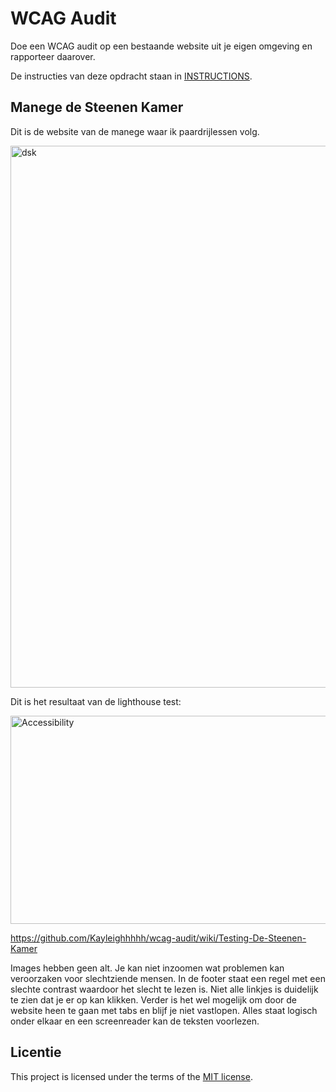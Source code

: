 # WCAG Audit 

Doe een WCAG audit op een bestaande website uit je eigen omgeving en rapporteer daarover.

De instructies van deze opdracht staan in [INSTRUCTIONS](https://github.com/fdnd-task/wcag-audit/blob/main/docs/INSTRUCTIONS.md).


## Manege de Steenen Kamer

Dit is de website van de manege waar ik paardrijlessen volg.


<img width="1897" height="867" alt="dsk" src="https://github.com/user-attachments/assets/d717af93-26b3-44df-a841-65f69fdb9b65" />

Dit is het resultaat van de lighthouse test:


<img width="726" height="333" alt="Accessibility" src="https://github.com/user-attachments/assets/fe12122f-8e73-4bd5-8532-88f0c8da08eb" />

https://github.com/Kayleighhhhh/wcag-audit/wiki/Testing-De-Steenen-Kamer

Images hebben geen alt.
Je kan niet inzoomen wat problemen kan veroorzaken voor slechtziende mensen.
In de footer staat een regel met een slechte contrast waardoor het slecht te lezen is. Niet alle linkjes is duidelijk te zien dat je er op kan klikken. Verder is het wel mogelijk om door de website heen te gaan met tabs en blijf je niet vastlopen. Alles staat logisch onder elkaar en een screenreader kan de teksten voorlezen.

## Licentie

This project is licensed under the terms of the [MIT license](./LICENSE).
